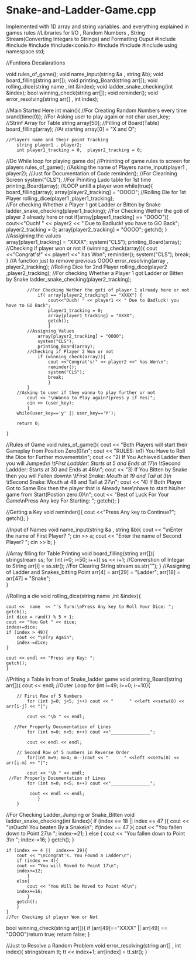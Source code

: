 # Snake-and-Ladder-Game.cpp
Implemented with 1D array and string variables. and everything explained in games rules 
//Libraries for I/O , Random Numbers , String Stream(Converting Integars to Strings) and Formatting Ouput 
#include<iostream>
#include<string>
#include<sstream>
#include<conio.h>
#include<iomanip>
#include<cstdlib>
#include<ctime>
using namespace std;

//Funtions Decalarations 

void rules_of_game();
void name_input(string &a , string &b);
void board_filling(string arr[]);
void printing_Board(string arr[]);
void rolling_dice(string name , int &index);
void ladder_snake_checking(int &index);
bool winning_check(string arr[]);
void reminder();
void error_resolving(string arr[] , int index);

//Main Started Here
int main(){
	//For Creating Random Numbers every time
		srand(time(0));
    //For Asking user to play again or not
		char user_key;	
    //Strinf Array for Table
		string array[50];
	//Filling of Board(Table)
		board_filling(array);
	//At starting 
		array[0] = "X and O";

    //Players name and their point Tracking
		string player1 , player2;
		int player1_tracking = 0,  player2_tracking = 0;

//Do While loop for playing game
		do{
	    //Prininting of game rules to screen for players
			rules_of_game(); 
		//Asking the name of Players
			name_input(player1 , player2);
		//Just for Documentation of Code
			reminder();
		//For Clearining Screen
			system("CLS");
		//For Priniting Ludo table for 1st time
			printing_Board(array);
        //LOOP untill a player won
			while(true){
				board_filling(array);
				array[player2_tracking] = "OOOO";
			//Rolling Die for 1st Player
				rolling_dice(player1 ,player1_tracking);	
		    //For checking Whether a Player 1 got Ladder or Bitten by Snake 
				ladder_snake_checking(player1_tracking);
			//For Checking Wether the goti of player 2 already here or not
				if(array[player1_tracking] == "OOOO"){
	       			cout<<"Ouch! " << player2 << " Due to Badluck! you have to GO Back";
	       			player2_tracking = 0;
	      	 		array[player2_tracking] = "OOOO";
	       			getch();
				   }
			//Assigining the values   
				array[player1_tracking] = "XXXX"; 
				system("CLS");
		    	printing_Board(array);
		    //Checking if player won or not
		        if (winning_check(array)){
					cout <<"Congrat's!" << player1 <<" has Won";
				    reminder();
				    system("CLS");
					break;
	    				 }
	    	//A function just to remove previous OOOO 
        			error_resolving(array , player2_tracking);
	        //Rolling Dice for 2nd Player
					rolling_dice(player2 ,player2_tracking);
			//For checking Whether a Player 1 got Ladder or Bitten by Snake 
					ladder_snake_checking(player2_tracking);
			
			//For Checking Wether the goti of player 1 already here or not           
				if(	array[player2_tracking] == "XXXX") {
	       			cout<<"Ouch! " << player1 << " Due to Badluck! you have to GO Back";
	       			player1_tracking = 0;
	       			array[player1_tracking] = "XXXX";
	       			getch();
			   		}
			//Assigning Values
				array[player2_tracking] = "OOOO"; 
				system("CLS");
	        	printing_Board(array);
		    //Checking if Player 2 Won or not
				if (winning_check(array)){
					cout <<"Congrat's!" << player2 <<" has Won\n";
	    			reminder();
	    			system("CLS");
					break;
	     			}
			}	
		//Asking to user if they wanna to play further or not	
			cout << "\nWanna to Play again?(press y if Yes)";
			cin >> (user_key);
			}
		while(user_key=='y' || user_key=='Y');

		return 0;

	}

//Rules of Game
void rules_of_game(){
	cout << "Both Players will start their Gameplay from Position Zero(0)\n";
	cout << "RULES: \n1) You Have to Roll the Dice for Further movements\n";
	cout << "2) If You Achieved Ladder then you will Jumped\n   \t*First Laddder: Starts at 5 and Ends at 17\n   \t*Second Laddder: Starts at 30 and Ends at 46\n";
	cout << "3) If You Bitten by Snake then you will Fallen down\n   \t*First Snake: Mouth at 19 and Tail at 3\n   \t*Second Snake: Mouth at 48 and Tail at 27\n";
	cout << "4) If Both Player Got to Same Box then the player that is Already here\nhave to start his/her game from Start(Postion zero:0)\n";
	cout << "Best of Luck For Your Game\nPress Any key For Starting: ";
    getch();
}

//Getting a Key
void reminder(){
	cout <<"Press Any key to Continue?";
	getch();
	}

//Input of Names
void name_input(string &a , string &b){
	cout << "\nEnter the name of First Player? ";
	cin >> a;
	cout << "Enter the name of Second Player? ";
	cin >> b;
	}

//Array filling for Table Printing
void board_filling(string arr[]){	
	stringstream ss;
	for (int i=0; i<50; i++){
		ss << i+1;
	//Converstion of Integar to String
   		arr[i] = ss.str();
	//For Clearing String stream
		ss.str("");
	}
//Assigning of Ladder and Snakes_bitting Point 
	arr[4] = arr[29] =  "Ladder";
	arr[18] = arr[47] = "Snake";	
	}

//Rolling a die
void rolling_dice(string name ,int &index){
	
	cout <<  name  << "'s Turn:\nPress Any key to Roll Your Dice: ";
	getch();
	int dice = rand() % 5 + 1;
	cout << "You Got " << dice;
	index+=dice;
	if (index > 49){
		cout << "\nTry Again";
		index-=dice;
	}
	
    cout << endl << "Press any Key: ";
    getch();
	}
//Priting a Table in from of Snake_ladder game
void printing_Board(string arr[]){
	cout << endl;
	//Outer Loop
	for (int i=49; i>=0; i-=10){
		
		// First Row of 5 Numbers
			for (int j=0; j<5; j++) cout << "      " <<left <<setw(8) << arr[i-j] << "|";
			
      		cout << "\b " << endl;
      	
	   //For Properly Documentation of Lines
		    for (int n=0; n<5; n++) cout <<"_______________";
		       
			cout << endl << endl;
	    	
	  	// Second Row of 5 numbers in Reverse Order
	        for(int m=9; m>4; m--)cout << "      " <<left <<setw(8) << arr[i-m] << "|";
	
			cout << "\b " << endl;
	 //For Properly Documentation of Lines
		    for (int n=0; n<5; n++) cout <<"_______________";
		       
			 cout << endl << endl;
				}
		}

//For Checking Ladder_Jumping or Snake_Bitten
void ladder_snake_checking(int &index){
	if (index == 18 || index == 47 ){
		cout << "\nOuch! You beaten By a Snake\n";
		if(index == 47 ){
		  cout << "You fallen down to Point 27\n ";
		  index-=21;
			}
		else {
	     cout << "You fallen down to Point 3\n ";
		index-=16;
			}
	getch(); 
		}
				
	if (index == 4 ||  index== 29){
		cout << "\nCongrat's. You Found a Ladder\n";
		if (index == 4){ 
		cout << "You will Moved to Point 17\n";
		index+=12;
			}
		else{
			cout << "You Will be Moved to Point 46\n";
		index+=16;	
			}
		getch(); 
		}	
	}
	//For Checking if player Won or Not 
bool winning_check(string arr[]){
	if (arr[49]=="XXXX" || arr[49] == "OOOO")return true;
	return false;
}

//Just to Resolve a Random Problem
void error_resolving(string arr[] , int index){
	stringstream tt;
	tt << index+1;
	arr[index] = tt.str();
}
